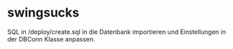 # swingsucks
SQL in /deploy/create.sql in die Datenbank importieren und Einstellungen in der DBConn Klasse anpassen.
